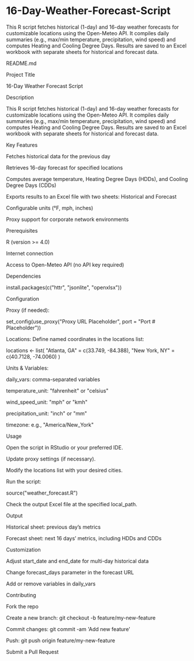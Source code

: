 # 16-Day-Weather-Forecast-Script
This R script fetches historical (1-day) and 16-day weather forecasts for customizable locations using the Open-Meteo API. It compiles daily summaries (e.g., max/min temperature, precipitation, wind speed) and computes Heating and Cooling Degree Days. Results are saved to an Excel workbook with separate sheets for historical and forecast data.


README.md

Project Title

16-Day Weather Forecast Script

Description

This R script fetches historical (1-day) and 16-day weather forecasts for customizable locations using the Open-Meteo API. It compiles daily summaries (e.g., max/min temperature, precipitation, wind speed) and computes Heating and Cooling Degree Days. Results are saved to an Excel workbook with separate sheets for historical and forecast data.

Key Features

Fetches historical data for the previous day

Retrieves 16-day forecast for specified locations

Computes average temperature, Heating Degree Days (HDDs), and Cooling Degree Days (CDDs)

Exports results to an Excel file with two sheets: Historical and Forecast

Configurable units (°F, mph, inches)

Proxy support for corporate network environments

Prerequisites

R (version >= 4.0)

Internet connection

Access to Open-Meteo API (no API key required)

Dependencies

install.packages(c("httr", "jsonlite", "openxlsx"))

Configuration

Proxy (if needed):

set_config(use_proxy("Proxy URL Placeholder", port = "Port # Placeholder"))

Locations: Define named coordinates in the locations list:

locations <- list(
  "Atlanta, GA" = c(33.749, -84.388),
  "New York, NY" = c(40.7128, -74.0060)
)

Units & Variables:

daily_vars: comma-separated variables

temperature_unit: "fahrenheit" or "celsius"

wind_speed_unit: "mph" or "kmh"

precipitation_unit: "inch" or "mm"

timezone: e.g., "America/New_York"

Usage

Open the script in RStudio or your preferred IDE.

Update proxy settings (if necessary).

Modify the locations list with your desired cities.

Run the script:

source("weather_forecast.R")

Check the output Excel file at the specified local_path.

Output

Historical sheet: previous day’s metrics

Forecast sheet: next 16 days’ metrics, including HDDs and CDDs

Customization

Adjust start_date and end_date for multi-day historical data

Change forecast_days parameter in the forecast URL

Add or remove variables in daily_vars

Contributing

Fork the repo

Create a new branch: git checkout -b feature/my-new-feature

Commit changes: git commit -am 'Add new feature'

Push: git push origin feature/my-new-feature

Submit a Pull Request
